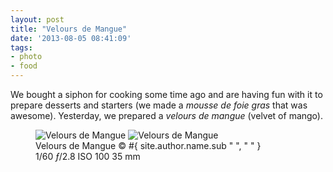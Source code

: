 ```yaml
---
layout: post
title: "Velours de Mangue"
date: '2013-08-05 08:41:09'
tags:
- photo
- food
---
```


We bought a siphon for cooking some time ago and are having fun with it to prepare desserts and starters (we made a _mousse de foie gras_ that was awesome). Yesterday, we prepared a _velours de mangue_ (velvet of mango).

<figure>
<picture>
  <!--[if IE 9]><video style="display: none;"><![endif]-->
  <source srcset="#{ site.img_base_url }images/2013-08-04-Velours+de+Mangue-30-900w.jpg, #{ site.img_base_url }images/2013-08-04-Velours+de+Mangue-30-1800w.jpg 2x" media="(min-width: 768px)">
  <source srcset="#{ site.img_base_url }images/2013-08-04-Velours+de+Mangue-30-480w.jpg, #{ site.img_base_url }images/2013-08-04-Velours+de+Mangue-30-960w.jpg 2x"> 
  <!--[if IE 9]></video><![endif]--> 
  <img srcset="#{ site.img_base_url }images/2013-08-04-Velours+de+Mangue-30-480w.jpg, #{ site.img_base_url }images/2013-08-04-Velours+de+Mangue-30-960w.jpg 2x" alt="Velours de Mangue">
</picture>
<noscript>
  <img src="#{ site.img_base_url }images/2013-08-04-Velours+de+Mangue-30-480w.jpg" alt="Velours de Mangue">
</noscript>
<figcaption>Velours de Mangue
  <span class="copyright">&copy;&nbsp;#{ site.author.name.sub " ", "&nbsp;" }</span>
</figcaption>
<div class="metadata">
  <i class="icon-camera"></i>
  <span class="speed">1/60</span>
  <span class="aperture"><i>&#402;</i>/2.8</span>
  <span class="iso">ISO&nbsp;100</span>
  <span class="focal-length">35&nbsp;mm</span>
</div>
</figure>